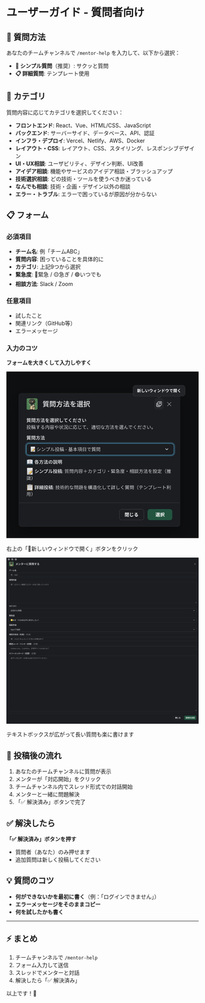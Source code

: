 # ユーザーガイド - 質問者向け

## 📝 質問方法

あなたのチームチャンネルで `/mentor-help` を入力して、以下から選択：

- **📝 シンプル質問**（推奨）: サクッと質問
- **📋 詳細質問**: テンプレート使用

## 📂 カテゴリ

質問内容に応じてカテゴリを選択してください：

- **フロントエンド**: React、Vue、HTML/CSS、JavaScript
- **バックエンド**: サーバーサイド、データベース、API、認証
- **インフラ・デプロイ**: Vercel、Netlify、AWS、Docker
- **レイアウト・CSS**: レイアウト、CSS、スタイリング、レスポンシブデザイン
- **UI・UX相談**: ユーザビリティ、デザイン判断、UI改善
- **アイデア相談**: 機能やサービスのアイデア相談・ブラッシュアップ
- **技術選択相談**: どの技術・ツールを使うべきか迷っている
- **なんでも相談**: 技術・企画・デザイン以外の相談
- **エラー・トラブル**: エラーで困っているが原因が分からない

## 📋 フォーム

### 必須項目
- **チーム名**: 例「チームABC」
- **質問内容**: 困っていることを具体的に
- **カテゴリ**: 上記9つから選択
- **緊急度**: 🔴緊急 / 🟡急ぎ / 🟢いつでも
- **相談方法**: Slack / Zoom

### 任意項目
- 試したこと
- 関連リンク（GitHub等）
- エラーメッセージ

### 入力のコツ
**フォームを大きくして入力しやすく**

![新しいウィンドウで開く](assets/新しいウインドウで開く.png)

右上の「📱新しいウィンドウで開く」ボタンをクリック

![メンターに質問する](assets/メンターに質問する.png)

テキストボックスが広がって長い質問も楽に書けます

## 🔔 投稿後の流れ

1. あなたのチームチャンネルに質問が表示
2. メンターが「対応開始」をクリック
3. チームチャンネル内でスレッド形式での対話開始
4. メンターと一緒に問題解決
5. 「✅ 解決済み」ボタンで完了

## ✅ 解決したら

**「✅ 解決済み」ボタンを押す**
- 質問者（あなた）のみ押せます
- 追加質問は新しく投稿してください

## 💡 質問のコツ

- **何ができないかを最初に書く**（例：「ログインできません」）
- **エラーメッセージをそのままコピー**
- **何を試したかも書く**

---

## ⚡ まとめ

1. チームチャンネルで `/mentor-help` 
2. フォーム入力して送信
3. スレッドでメンターと対話
4. 解決したら「✅ 解決済み」

以上です！🎉
